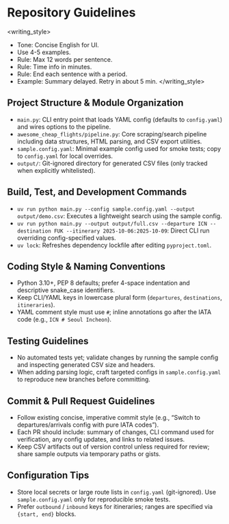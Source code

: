 # Repository Guidelines

<writing_style>
- Tone: Concise English for UI.
- Use 4-5 examples.
- Rule: Max 12 words per sentence.
- Rule: Time info in minutes.
- Rule: End each sentence with a period.
- Example: Summary delayed. Retry in about 5 min.
</writing_style>


## Project Structure & Module Organization
- `main.py`: CLI entry point that loads YAML config (defaults to `config.yaml`) and wires options to the pipeline.
- `awesome_cheap_flights/pipeline.py`: Core scraping/search pipeline including data structures, HTML parsing, and CSV export utilities.
- `sample.config.yaml`: Minimal example config used for smoke tests; copy to `config.yaml` for local overrides.
- `output/`: Git-ignored directory for generated CSV files (only tracked when explicitly whitelisted).

## Build, Test, and Development Commands
- `uv run python main.py --config sample.config.yaml --output output/demo.csv`: Executes a lightweight search using the sample config.
- `uv run python main.py --output output/full.csv --departure ICN --destination FUK --itinerary 2025-10-06:2025-10-09`: Direct CLI run overriding config-specified values.
- `uv lock`: Refreshes dependency lockfile after editing `pyproject.toml`.

## Coding Style & Naming Conventions
- Python 3.10+, PEP 8 defaults; prefer 4-space indentation and descriptive snake_case identifiers.
- Keep CLI/YAML keys in lowercase plural form (`departures`, `destinations`, `itineraries`).
- YAML comment style must use `#`; inline annotations go after the IATA code (e.g., `ICN # Seoul Incheon`).

## Testing Guidelines
- No automated tests yet; validate changes by running the sample config and inspecting generated CSV size and headers.
- When adding parsing logic, craft targeted configs in `sample.config.yaml` to reproduce new branches before committing.

## Commit & Pull Request Guidelines
- Follow existing concise, imperative commit style (e.g., “Switch to departures/arrivals config with pure IATA codes”).
- Each PR should include: summary of changes, CLI command used for verification, any config updates, and links to related issues.
- Keep CSV artifacts out of version control unless required for review; share sample outputs via temporary paths or gists.

## Configuration Tips
- Store local secrets or large route lists in `config.yaml` (git-ignored). Use `sample.config.yaml` only for reproducible smoke tests.
- Prefer `outbound` / `inbound` keys for itineraries; ranges are specified via `{start, end}` blocks.
